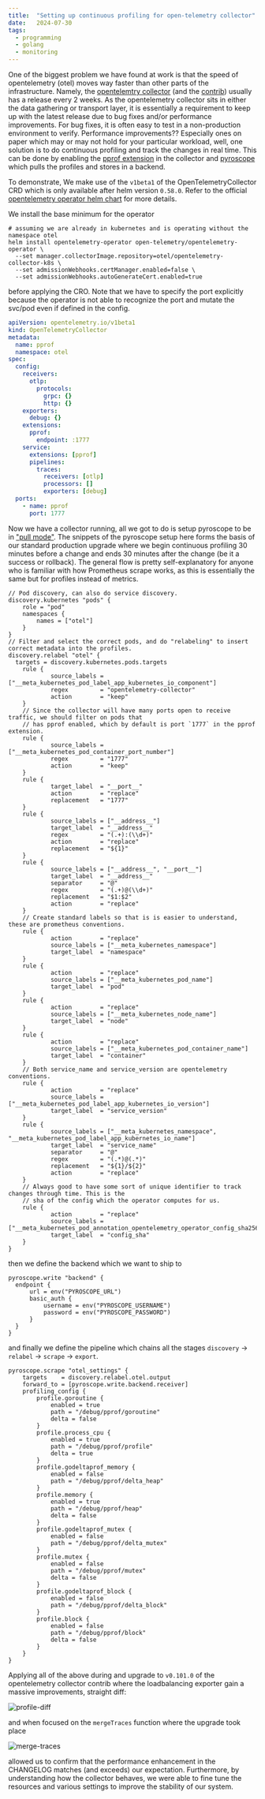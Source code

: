 ```yaml
---
title:  "Setting up continuous profiling for open-telemetry collector"
date:   2024-07-30
tags:
  - programming
  - golang
  - monitoring
---
```


One of the biggest problem we have found at work is that the speed of opentelemetry (otel) moves way faster than other parts of the infrastructure.
Namely, the [opentelemtry collector](https://github.com/open-telemetry/opentelemetry-collector) (and the [contrib](https://github.com/open-telemetry/opentelemetry-collector-contrib/tree/main)) usually has a release every 2 weeks.
As the opentelemetry collector sits in either the data gathering or transport layer, it is essentially a requirement to keep up with the latest release due to bug fixes and/or performance improvements.
For bug fixes, it is often easy to test in a non-production environment to verify.
Performance improvements?? Especially ones on paper which may or may not hold for your particular workload, well, one solution is to do continuous profiling and track the changes in real time.
This can be done by enabling the [pprof extension](https://github.com/open-telemetry/opentelemetry-collector-contrib/tree/main/extension/pprofextension) in the collector and [pyroscope](https://pyroscope.io/) which pulls the profiles and stores in a backend.

To demonstrate, We make use of the `v1beta1` of the OpenTelemetryCollector CRD which is only available after helm version `0.58.0`.
Refer to the official [opentelemetry operator helm chart](https://github.com/open-telemetry/opentelemetry-helm-charts/tree/main/charts/opentelemetry-operator) for more details.

We install the base minimum for the operator

```shell
# assuming we are already in kubernetes and is operating without the namespace otel
helm install opentelemetry-operator open-telemetry/opentelemetry-operator \
  --set manager.collectorImage.repository=otel/opentelemetry-collector-k8s \
  --set admissionWebhooks.certManager.enabled=false \
  --set admissionWebhooks.autoGenerateCert.enabled=true
```

before applying the CRO. Note that we have to specify the port explicitly because the operator is not able to recognize the port and mutate the svc/pod even if defined in the config.

```yaml
apiVersion: opentelemetry.io/v1beta1
kind: OpenTelemetryCollector
metadata:
  name: pprof
  namespace: otel
spec:
  config:
    receivers:
      otlp:
        protocols:
          grpc: {}
          http: {}
    exporters:
      debug: {}
    extensions:
      pprof:
        endpoint: :1777
    service:
      extensions: [pprof]
      pipelines:
        traces:
          receivers: [otlp]
          processors: []
          exporters: [debug]
  ports:
    - name: pprof
      port: 1777
```

Now we have a collector running, all we got to do is setup pyroscope to be in ["pull mode"](https://grafana.com/docs/pyroscope/latest/configure-client/grafana-agent/go_pull/).
The snippets of the pyroscope setup here forms the basis of our standard production upgrade where we begin continuous profiling 30 minutes before a change and ends 30 minutes after the change (be it a success or rollback).
The general flow is pretty self-explanatory for anyone who is familiar with how Prometheus scrape works, as this is essentially the same but for profiles instead of metrics.

```river
// Pod discovery, can also do service discovery.
discovery.kubernetes "pods" {
    role = "pod"
    namespaces {
        names = ["otel"]
    }
}
// Filter and select the correct pods, and do "relabeling" to insert correct metadata into the profiles.
discovery.relabel "otel" {
  targets = discovery.kubernetes.pods.targets
    rule {
            source_labels = ["__meta_kubernetes_pod_label_app_kubernetes_io_component"]
            regex         = "opentelemetry-collector"
            action        = "keep"
    }
    // Since the collector will have many ports open to receive traffic, we should filter on pods that
    // has pprof enabled, which by default is port `1777` in the pprof extension.
    rule {
            source_labels = ["__meta_kubernetes_pod_container_port_number"]
            regex         = "1777"
            action        = "keep"
    }
    rule {
            target_label  = "__port__"
            action        = "replace"
            replacement   = "1777"
    }
    rule {
            source_labels = ["__address__"]
            target_label  = "__address__"
            regex         = "(.+):(\\d+)"
            action        = "replace"
            replacement   = "${1}"
    }
    rule {
            source_labels = ["__address__", "__port__"]
            target_label  = "__address__"
            separator     = "@"
            regex         = "(.+)@(\\d+)"
            replacement   = "$1:$2"
            action        = "replace"
    }
    // Create standard labels so that is is easier to understand, these are prometheus conventions. 
    rule {
            action        = "replace"
            source_labels = ["__meta_kubernetes_namespace"]
            target_label  = "namespace"
    }
    rule {
            action        = "replace"
            source_labels = ["__meta_kubernetes_pod_name"]
            target_label  = "pod"
    }
    rule {
            action        = "replace"
            source_labels = ["__meta_kubernetes_node_name"]
            target_label  = "node"
    }
    rule {
            action        = "replace"
            source_labels = ["__meta_kubernetes_pod_container_name"]
            target_label  = "container"
    }
    // Both service_name and service_version are opentelemetry conventions.
    rule {
            action        = "replace"
            source_labels = ["__meta_kubernetes_pod_label_app_kubernetes_io_version"]
            target_label  = "service_version"
    }
    rule {
            source_labels = ["__meta_kubernetes_namespace", "__meta_kubernetes_pod_label_app_kubernetes_io_name"]
            target_label  = "service_name"
            separator     = "@"
            regex         = "(.*)@(.*)"
            replacement   = "${1}/${2}"
            action        = "replace"
    }
    // Always good to have some sort of unique identifier to track changes through time. This is the
    // sha of the config which the operator computes for us.
    rule {
            action        = "replace"
            source_labels = ["__meta_kubernetes_pod_annotation_opentelemetry_operator_config_sha256"]
            target_label  = "config_sha"
    }
}
```

then we define the backend which we want to ship to

```river
pyroscope.write "backend" {
  endpoint {
      url = env("PYROSCOPE_URL")
      basic_auth {
          username = env("PYROSCOPE_USERNAME")
          password = env("PYROSCOPE_PASSWORD")
      }
  }
}
```

and finally we define the pipeline which chains all the stages `discovery` -> `relabel` -> `scrape` -> `export`.

```river
pyroscope.scrape "otel_settings" {
    targets    = discovery.relabel.otel.output
    forward_to = [pyroscope.write.backend.receiver]
    profiling_config {
        profile.goroutine {
            enabled = true
            path = "/debug/pprof/goroutine"
            delta = false
        }
        profile.process_cpu {
            enabled = true
            path = "/debug/pprof/profile"
            delta = true
        }
        profile.godeltaprof_memory {
            enabled = false
            path = "/debug/pprof/delta_heap"
        }
        profile.memory {
            enabled = true
            path = "/debug/pprof/heap"
            delta = false
        }
        profile.godeltaprof_mutex {
            enabled = false
            path = "/debug/pprof/delta_mutex"
        }
        profile.mutex {
            enabled = false
            path = "/debug/pprof/mutex"
            delta = false
        }
        profile.godeltaprof_block {
            enabled = false
            path = "/debug/pprof/delta_block"
        }
        profile.block {
            enabled = false
            path = "/debug/pprof/block"
            delta = false
        }
    }
}
```

Applying all of the above during and upgrade to `v0.101.0` of the opentelemetry collector contrib where the loadbalancing exporter gain a massive improvements, straight diff:

![profile-diff](/images/2024-07-30-profile-diff-101.png)

and when focused on the `mergeTraces` function where the upgrade took place

![merge-traces](/images/2024-07-30-merge-traces-diff-101.png)

allowed us to confirm that the performance enhancement in the CHANGELOG matches (and exceeds) our expectation.
Furthermore, by understanding how the collector behaves, we were able to fine tune the resources and various settings to improve the stability of our system.
